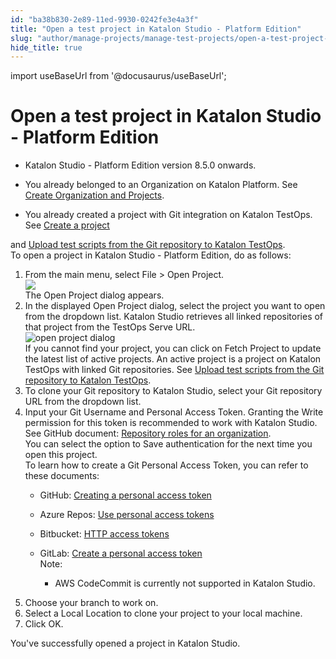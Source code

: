 ```yaml
---
id: "ba38b830-2e89-11ed-9930-0242fe3e4a3f"
title: "Open a test project in Katalon Studio - Platform Edition"
slug: "author/manage-projects/manage-test-projects/open-a-test-project-in-katalon-studio---platform-edition"
hide_title: true
---
```

import useBaseUrl from '@docusaurus/useBaseUrl';


# <a id="task-8931" class="anchor_top_offset"/><a id="ariaid-title1" class="anchor_top_offset"/>Open a test project in <span xmlns="http://www.w3.org/1999/xhtml" className="ph">Katalon Studio - Platform Edition</span> 

<div xmlns="http://www.w3.org/1999/xhtml" className="section prereq p"><ul className="ul"><li className="li"><p className="p"><span className="ph">Katalon Studio - Platform Edition</span> version 8.5.0 onwards.</p></li><li className="li"><p className="p">You already belonged to an Organization on <span className="ph">Katalon Platform</span>. See <a className="xref" href="/docs/administer/administration-tasks/create-an-organization-and-project">Create Organization and Projects</a>.</p></li><li className="li"><p className="p">You already created a project with Git integration on <span className="ph">Katalon TestOps</span>. See <a className="xref" href="#">Create a  project</a></p></li></ul>and <a className="xref" href="/docs/organize/upload-test-scripts-from-the-git-repository-to-katalon-testops">Upload test scripts from the Git repository to Katalon TestOps</a>.</div>
<section xmlns="http://www.w3.org/1999/xhtml" className="section context">To open a project in <span className="ph">Katalon Studio - Platform Edition</span>, do as follows:</section> 
<ol xmlns="http://www.w3.org/1999/xhtml" className="ol steps"><li className="li step stepexpand"><span className="ph cmd">From the main menu, select <span className="ph uicontrol">File</span> &gt; <span className="ph uicontrol">Open Project</span>.</span><div className="itemgroup info"><img className="image" width={600} src={useBaseUrl("/b2244780-2e8a-11ed-9930-0242fe3e4a3f.png")} /></div><div className="itemgroup stepresult">The <span className="ph uicontrol">Open Project</span> dialog appears.</div></li><li className="li step stepexpand"><span className="ph cmd">In the displayed <span className="ph uicontrol">Open Project</span>  dialog, select the project you want to open from the dropdown list. <span className="ph">Katalon Studio</span> retrieves all linked repositories of that project from the <span className="ph uicontrol">TestOps Serve URL</span>.</span><div className="itemgroup info"><img className="image" width={700} src={useBaseUrl("/c0fe5d90-3fa6-11ed-9930-0242fe3e4a3f.png")} alt="open project dialog" /></div><div className="itemgroup info">If you cannot find your project,  you can  click on <span className="ph uicontrol">Fetch Project</span> to update the latest  list of active projects. An active project is a project on Katalon TestOps with linked Git repositories. See <a className="xref" href="/docs/organize/upload-test-scripts-from-the-git-repository-to-katalon-testops">Upload test scripts from the Git repository to <span className="ph">Katalon TestOps</span></a>.</div></li><li className="li step stepexpand"><span className="ph cmd">To clone your Git repository to <span className="ph">Katalon Studio</span>, select your Git repository URL from the dropdown list.</span></li><li className="li step stepexpand"><span className="ph cmd">Input your Git <span className="ph uicontrol">Username</span> and <span className="ph uicontrol">Personal Access Token</span>. Granting the Write permission for this token is recommended to work with Katalon Studio. See GitHub document: <a className="xref j-external-link" href="https://docs.github.com/en/organizations/managing-access-to-your-organizations-repositories/repository-roles-for-an-organization" target="_blank">Repository roles for an organization</a>.</span><div className="itemgroup info">You can select the option to <span className="ph uicontrol">Save authentication</span> for the next time you open this project.</div><div className="itemgroup info">To learn how to create a Git Personal Access Token, you can refer to these documents:<ul className="ul"><li className="li"><p className="p">GitHub: <a className="xref j-external-link" href="https://docs.github.com/en/authentication/keeping-your-account-and-data-secure/creating-a-personal-access-token" target="_blank">Creating a personal access token</a></p></li><li className="li"><p className="p">Azure Repos: <a className="xref j-external-link" href="https://docs.microsoft.com/en-us/azure/devops/organizations/accounts/use-personal-access-tokens-to-authenticate?view=azure-devops&tabs=Windows" target="_blank">Use personal access tokens</a></p></li><li className="li"><p className="p">Bitbucket: <a className="xref j-external-link" href="https://confluence.atlassian.com/bitbucketserver/personal-access-tokens-939515499.html" target="_blank">HTTP access tokens</a></p></li><li className="li"><div className="p">GitLab: <a className="xref j-external-link" href="https://docs.gitlab.com/ee/user/profile/personal_access_tokens.html#create-a-personal-access-token" target="_blank">Create a personal access token</a><div className="note note note_note"><span className="note__title">Note:</span> <ul className="ul"><li className="li"><p className="p">AWS CodeCommit is currently not supported in Katalon Studio.</p></li></ul></div></div></li></ul></div></li><li className="li step stepexpand"><span className="ph cmd">Choose your branch to work on.</span></li><li className="li step stepexpand"><span className="ph cmd">Select a <span className="ph uicontrol">Local Location</span> to clone your project to your local machine.</span></li><li className="li step stepexpand"><span className="ph cmd">Click <span className="ph uicontrol">OK.</span></span></li></ol> 
<section xmlns="http://www.w3.org/1999/xhtml" className="section result">You've successfully opened a project in <span className="ph">Katalon Studio</span>.</section> 

